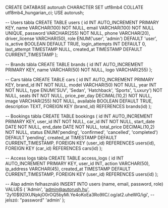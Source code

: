 CREATE DATABASE autorush CHARACTER SET utf8mb4 COLLATE utf8mb4_hungarian_ci;
USE autorush;

-- Users tábla
CREATE TABLE users (
    id INT AUTO_INCREMENT PRIMARY KEY,
    name VARCHAR(100) NOT NULL,
    email VARCHAR(100) NOT NULL UNIQUE,
    password VARCHAR(255) NOT NULL,
    phone VARCHAR(20),
    driver_license VARCHAR(50),
    role ENUM('user', 'admin') DEFAULT 'user',
    is_active BOOLEAN DEFAULT TRUE,
    login_attempts INT DEFAULT 0,
    last_attempt TIMESTAMP NULL,
    created_at TIMESTAMP DEFAULT CURRENT_TIMESTAMP
);

-- Brands tábla
CREATE TABLE brands (
    id INT AUTO_INCREMENT PRIMARY KEY,
    name VARCHAR(50) NOT NULL,
    logo VARCHAR(255)
);

-- Cars tábla
CREATE TABLE cars (
    id INT AUTO_INCREMENT PRIMARY KEY,
    brand_id INT NOT NULL,
    model VARCHAR(50) NOT NULL,
    year INT NOT NULL,
    type ENUM('SUV', 'Sedan', 'Hatchback', 'Sports', 'Luxury') NOT NULL,
    seats INT NOT NULL,
    price_per_day DECIMAL(10,2) NOT NULL,
    image VARCHAR(255) NOT NULL,
    available BOOLEAN DEFAULT TRUE,
    description TEXT,
    FOREIGN KEY (brand_id) REFERENCES brands(id)
);

-- Bookings tábla
CREATE TABLE bookings (
    id INT AUTO_INCREMENT PRIMARY KEY,
    user_id INT NOT NULL,
    car_id INT NOT NULL,
    start_date DATE NOT NULL,
    end_date DATE NOT NULL,
    total_price DECIMAL(10,2) NOT NULL,
    status ENUM('pending', 'confirmed', 'cancelled', 'completed') DEFAULT 'pending',
    created_at TIMESTAMP DEFAULT CURRENT_TIMESTAMP,
    FOREIGN KEY (user_id) REFERENCES users(id),
    FOREIGN KEY (car_id) REFERENCES cars(id)
);

-- Access logs tábla
CREATE TABLE access_logs (
    id INT AUTO_INCREMENT PRIMARY KEY,
    user_id INT,
    action VARCHAR(50),
    ip_address VARCHAR(45),
    created_at TIMESTAMP DEFAULT CURRENT_TIMESTAMP,
    FOREIGN KEY (user_id) REFERENCES users(id)
);

-- Alap admin felhasználó
INSERT INTO users (name, email, password, role) 
VALUES (
    'Admin', 
    'admin@autorush.hu', 
    '$2y$10$92IXUNpkjO0rOQ5byMi.Ye4oKoEa3Ro9llC/.og/at2.uheWG/igi',  -- jelszó: "password"
    'admin'
);
